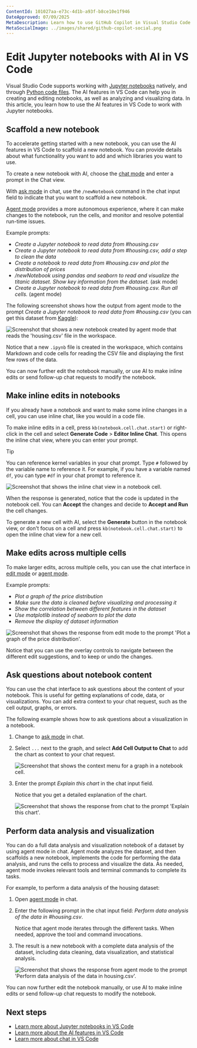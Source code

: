 ```yaml
---
ContentId: 101027aa-e73c-4d1b-a93f-b8ce10e1f946
DateApproved: 07/09/2025
MetaDescription: Learn how to use GitHub Copilot in Visual Studio Code to edit Jupyter notebooks with AI.
MetaSocialImage: ../images/shared/github-copilot-social.png
---
```

# Edit Jupyter notebooks with AI in VS Code

Visual Studio Code supports working with [Jupyter notebooks](/docs/datascience/jupyter-notebooks.md) natively, and through [Python code files](/docs/python/jupyter-support-py.md). The AI features in VS Code can help you in creating and editing notebooks, as well as analyzing and visualizing data. In this article, you learn how to use the AI features in VS Code to work with Jupyter notebooks.

## Scaffold a new notebook

To accelerate getting started with a new notebook, you can use the AI features in VS Code to scaffold a new notebook. You can provide details about what functionality you want to add and which libraries you want to use.

To create a new notebook with AI, choose the [chat mode](/docs/copilot/chat/copilot-chat.md#chat-mode) and enter a prompt in the Chat view.

With [ask mode](vscode://GitHub.Copilot-Chat/chat?mode=ask) in chat, use the `/newNotebook` command in the chat input field to indicate that you want to scaffold a new notebook.

[Agent mode](vscode://GitHub.Copilot-Chat/chat?mode=agent) provides a more autonomous experience, where it can make changes to the notebook, run the cells, and monitor and resolve potential run-time issues.

Example prompts:

- *Create a Jupyter notebook to read data from #housing.csv*
- *Create a Jupyter notebook to read data from #housing.csv, add a step to clean the data*
- *Create a notebook to read data from #housing.csv and plot the distribution of prices*
- */newNotebook using pandas and seaborn to read and visualize the titanic dataset. Show key information from the dataset.* (ask mode)
- *Create a Jupyter notebook to read data from #housing.csv. Run all cells.* (agent mode)

The following screenshot shows how the output from agent mode to the prompt *Create a Jupyter notebook to read data from #housing.csv* (you can get this dataset from [Kaggle](https://www.kaggle.com/search?q=housing+dataset+in%3Adatasets)):

![Screenshot that shows a new notebook created by agent mode that reads the 'housing.csv' file in the workspace.](images/notebooks-with-ai/agent-mode-create-new-notebook.png)

Notice that a new `.ipynb` file is created in the workspace, which contains Markdown and code cells for reading the CSV file and displaying the first few rows of the data.

You can now further edit the notebook manually, or use AI to make inline edits or send follow-up chat requests to modify the notebook.

## Make inline edits in notebooks

If you already have a notebook and want to make some inline changes in a cell, you can use inline chat, like you would in a code file.

To make inline edits in a cell, press `kb(notebook.cell.chat.start)` or right-click in the cell and select **Generate Code** > **Editor Inline Chat**. This opens the inline chat view, where you can enter your prompt.

> [!TIP]
> You can reference kernel variables in your chat prompt. Type `#` followed by the variable name to reference it. For example, if you have a variable named `df`, you can type `#df` in your chat prompt to reference it.

![Screenshot that shows the inline chat view in a notebook cell.](images/notebooks-with-ai/notebook-inline-chat.png)

When the response is generated, notice that the code is updated in the notebook cell. You can **Accept** the changes and decide to **Accept and Run** the cell changes.

To generate a new cell with AI, select the **Generate** button in the notebook view, or don't focus on a cell and press `kb(notebook.cell.chat.start)` to open the inline chat view for a new cell.

## Make edits across multiple cells

To make larger edits, across multiple cells, you can use the chat interface in [edit mode](vscode://GitHub.Copilot-Chat/chat?mode=edit) or [agent mode](vscode://GitHub.Copilot-Chat/chat?mode=agent).

Example prompts:

- *Plot a graph of the price distribution*
- *Make sure the data is cleaned before visualizing and processing it*
- *Show the correlation between different features in the dataset*
- *Use matplotlib instead of seaborn to plot the data*
- *Remove the display of dataset information*

![Screenshot that shows the response from edit mode to the prompt 'Plot a graph of the price distribution'.](images/notebooks-with-ai/notebook-edit-mode-plot-prices.png)

Notice that you can use the overlay controls to navigate between the different edit suggestions, and to keep or undo the changes.

## Ask questions about notebook content

You can use the chat interface to ask questions about the content of your notebook. This is useful for getting explanations of code, data, or visualizations. You can add extra context to your chat request, such as the cell output, graphs, or errors.

The following example shows how to ask questions about a visualization in a notebook.

1. Change to [ask mode](vscode://GitHub.Copilot-Chat/chat?mode=ask) in chat.

1. Select `...` next to the graph, and select **Add Cell Output to Chat** to add the chart as context to your chat request.

    ![Screenshot that shows the context menu for a graph in a notebook cell.](images/notebooks-with-ai/notebook-ask-mode-add-cell-output.png)

1. Enter the prompt *Explain this chart* in the chat input field.

    Notice that you get a detailed explanation of the chart.

    ![Screenshot that shows the response from chat to the prompt 'Explain this chart'.](images/notebooks-with-ai/notebook-ask-mode-explain-chart.png)

## Perform data analysis and visualization

You can do a full data analysis and visualization notebook of a dataset by using agent mode in chat. Agent mode analyzes the dataset, and then scaffolds a new notebook, implements the code for performing the data analysis, and runs the cells to process and visualize the data. As needed, agent mode invokes relevant tools and terminal commands to complete its tasks.

For example, to perform a data analysis of the housing dataset:

1. Open [agent mode](vscode://GitHub.Copilot-Chat/chat?mode=agent) in chat.

1. Enter the following prompt in the chat input field: *Perform data analysis of the data in #housing.csv*.

    Notice that agent mode iterates through the different tasks. When needed, approve the tool and command invocations.

1. The result is a new notebook with a complete data analysis of the dataset, including data cleaning, data visualization, and statistical analysis.

    ![Screenshot that shows the response from agent mode to the prompt 'Perform data analysis of the data in housing.csv'.](images/notebooks-with-ai/notebook-agent-mode-data-analysis.png)

You can now further edit the notebook manually, or use AI to make inline edits or send follow-up chat requests to modify the notebook.

## Next steps

- [Learn more about Jupyter notebooks in VS Code](/docs/datascience/jupyter-notebooks.md)
- [Learn more about the AI features in VS Code](/docs/copilot/overview.md)
- [Learn more about chat in VS Code](/docs/copilot/chat/copilot-chat.md)
